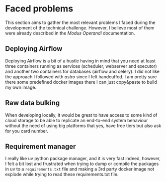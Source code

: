 # Faced problems

This section aims to gather the most relevant problems I faced during the 
development of the technical challenge. However, I believe most of them were 
already described in the _Modus Operandi_ documentation.

## Deploying Airflow
Deploying Airflow is a bit of a hustle having in mind that you need at least 
three containers running as services (scheduler, webserver and executor) and 
another two containers for databases (airflow and celery). I did not like the
approach I followed with _astro_ since I felt handcuffed. I am pretty sure there 
some predefined docker images there I can just copy&paste to build my own 
image.

## Raw data bulking
When developing locally, it would be great to have access to some kind of 
cloud storage to be able to replicate an end-to-end system behaviour without 
the need of using big platforms that yes, have free tiers but also ask for you 
card number.

## Requirement manager
I really like uv python package manager, and it is very fast indeed, however, 
I felt a bit lost and frustrated when trying to dump or compile the packages 
in uv to a `requirements.txt` file and making a 3rd party docker image not 
explode while trying to read these requirements.txt file.
